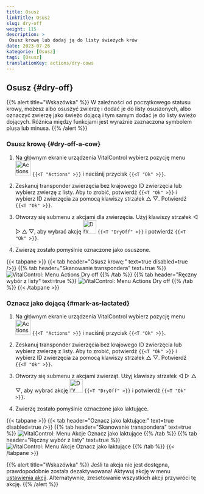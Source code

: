 ```yaml
---
title: Osusz
linkTitle: Osusz
slug: dry-off
weight: 115
description: >
 Osusz krowę lub dodaj ją do listy świeżych krów
date: 2023-07-26
kategorie: [Osusz]
tagi: [Osusz]
translationKey: actions/dry-cows
---
```


## Osusz {#dry-off}

{{% alert title="Wskazówka" %}}
W zależności od początkowego statusu krowy, możesz albo osuszyć zwierzę i dodać je do listy osuszonych, albo oznaczyć zwierzę jako świeżo dojącą i tym samym dodać je do listy świeżo dojących. Różnica między funkcjami jest wyraźnie zaznaczona symbolem plusa lub minusa.
{{% /alert %}}

### Osusz krowę {#dry-off-a-cow}

1. Na głównym ekranie urządzenia VitalControl wybierz pozycję menu &nbsp;<img src="/icons/actions.svg" width="40" align="bottom" alt="Actions" /> `{{<T "Actions" >}}` i naciśnij przycisk `{{<T "Ok" >}}`.

2. Zeskanuj transponder zwierzęcia bez krajowego ID zwierzęcia lub wybierz zwierzę z listy. Aby to zrobić, potwierdź `{{<T "Ok" >}}` i wybierz ID zwierzęcia za pomocą klawiszy strzałek △ ▽. Potwierdź `{{<T "Ok" >}}`.

3. Otworzy się submenu z akcjami dla zwierzęcia. Użyj klawiszy strzałek ◁ ▷ △ ▽, aby wybrać akcję <img src="/icons/actions/dryoff-plus.svg" width="35" align="bottom" alt="Dry off" /> `{{<T "DryOff" >}}` i potwierdź `{{<T "Ok" >}}`.

4. Zwierzę zostało pomyślnie oznaczone jako osuszone.

{{< tabpane >}}
{{< tab header="Osusz krowę:" text=true disabled=true />}}
{{% tab header="Skanowanie transpondera" text=true %}}
![VitalControl: Menu Actions Dry off](../images/dryoff-scan.png "Osusz krowę")
{{% /tab %}}
{{% tab header="Ręczny wybór z listy" text=true %}}
![VitalControl: Menu Actions Dry off](../images/dryoff.png "Osusz krowę")
{{% /tab %}}
{{< /tabpane >}}

### Oznacz jako dojącą {#mark-as-lactated}

1. Na głównym ekranie urządzenia VitalControl wybierz pozycję menu &nbsp;<img src="/icons/actions.svg" width="40" align="bottom" alt="Actions" /> `{{<T "Actions" >}}` i naciśnij przycisk `{{<T "Ok" >}}`.

2. Zeskanuj transponder zwierzęcia bez krajowego ID zwierzęcia lub wybierz zwierzę z listy. Aby to zrobić, potwierdź `{{<T "Ok" >}}` i wybierz ID zwierzęcia za pomocą klawiszy strzałek △ ▽. Potwierdź `{{<T "Ok" >}}`.

3. Otworzy się submenu z akcjami zwierząt. Użyj klawiszy strzałek ◁ ▷ △ ▽, aby wybrać akcję <img src="/icons/actions/dryoff-minus.svg" width="35" align="bottom" alt="Dry off" /> `{{<T "DryOff" >}}` i potwierdź `{{<T "Ok" >}}`.

4. Zwierzę zostało pomyślnie oznaczone jako laktujące.

{{< tabpane >}}
{{< tab header="Oznacz jako laktujące:" text=true disabled=true />}}
{{% tab header="Skanowanie transpondera" text=true %}}
![VitalControl: Menu Akcje Oznacz jako laktujące](../images/lactated-scan.png "Oznacz jako laktujące")
{{% /tab %}}
{{% tab header="Ręczny wybór z listy" text=true %}}
![VitalControl: Menu Akcje Oznacz jako laktujące](../images/lactated.png "Oznacz jako laktujące")
{{% /tab %}}
{{< /tabpane >}}

{{% alert title="Wskazówka" %}}
Jeśli ta akcja nie jest dostępna, prawdopodobnie została dezaktywowana! Aktywuj akcję w menu [ustawienia akcji](../setting). Alternatywnie, zresetowanie wszystkich akcji przywróci tę akcję.
{{% /alert %}}
